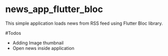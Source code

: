 # news_app_flutter_bloc

This simple application loads news from RSS feed using Flutter Bloc library.

#Todos

- Adding Image thumbnail
- Open news inside application

